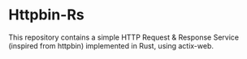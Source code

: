 # Httpbin-Rs
This repository contains a simple HTTP Request &amp; Response Service (inspired from httpbin) implemented in Rust, using actix-web.
